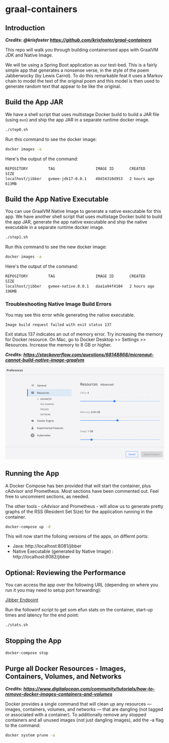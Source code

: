 # graal-containers

## Introduction

***Credits: @krisfoster https://github.com/krisfoster/graal-containers***

This repo will walk you through building containerised apps with GraalVM JDK and Native Image.

We will be using a Spring Boot application as our test-bed. This is a fairly simple app that
generates a nonsense verse, in the style of the poem Jabberwocky (by Lewis Carrol). To do this remarkable
feat it uses a Markov chain to model the text of the original poem and this model is then used to generate random text that appear to be like the original.

## Build the App JAR

We have a shell script that uses multistage Docker build to build a JAR file (using `mvn`) and ship the app JAR in a separate runtime docker image.

```bash
./step0.sh
```

Run this command to see the docker image:

```bash
docker images -a
```
Here's the output of the command:
```
REPOSITORY         TAG                  IMAGE ID       CREATED       SIZE
localhost/jibber   gvmee-jdk17-0.0.1    40d34310d953   2 hours ago   613MB
```

## Build the App Native Executable

You can use GraalVM Native Image to generate a native executable for this app. We have another shell script that uses multistage Docker build to build the app JAR, generate the app native executable and  ship the native executable in a separate runtime docker image.

```bash
./step1.sh
```

Run this command to see the new docker image:

```bash
docker images -a
```
Here's the output of the command:
```
REPOSITORY         TAG                  IMAGE ID       CREATED       SIZE
localhost/jibber   gvmee-native.0.0.1   daa1a94f4104   2 hours ago   196MB
```

### Troubleshooting Native Image Build Errors

You may see this error while generating the native executable.

```
Image build request failed with exit status 137
```

Exit status 137 indicates an out of memory error. Try increasing the memory for Docker resource. On Mac, go to Docker Desktop >> Settings >> Resources. Increase the memory to 8 GB or higher.

***Credits: https://stackoverflow.com/questions/68148868/micronaut-cannot-build-native-image-graalvm***

![Docker Memory Settings](images/docker-memory-settings.png)


## Running the App

A Docker Compose has ben provided that will start the container, plus cAdvisor and Prometheus. Most sections have been commented out. Feel free to uncomment sections, as needed. 

The other tools - cAdvisor and Prometheus - will allow us to generate pretty graphs of the RSS (Resident Set Size) for the application running in the container.

```bash
docker-compose up -d
```

This will now start the folloing versions of the apps, on differnt ports:

* Java: http://localhost:8081/jibber
* Native Executable (generated by Native Image) : http://localhost:8082/jibber


## Optional: Reviewing the Performance

You can access the app over the following URL (depending on where you run it you may need to setup port forwarding):

[Jibber Endpoint](http://localhost:8081/jibber)

Run the followinf script to get som efun stats on the container, start-up times and latency for the end point:

```bash
./stats.sh
```

## Stopping the App

```bash
docker-compose stop
```

## Purge all Docker Resources - Images, Containers, Volumes, and Networks

***Credits: https://www.digitalocean.com/community/tutorials/how-to-remove-docker-images-containers-and-volumes***

Docker provides a single command that will clean up any resources — images, containers, volumes, and networks — that are dangling (not tagged or associated with a container). To additionally remove any stopped containers and all unused images (not just dangling images), add the -a flag to the command:

```bash
docker system prune -a
```